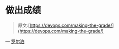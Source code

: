 # 做出成绩

> 原文:[https://devops.com/making-the-grade/](https://devops.com/making-the-grade/)

— [罗尔泊](https://devops.com/author/breselman/)